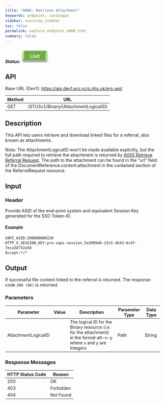 ```yaml
---
title: "A006: Retrieve Attachment"
keywords: endpoint, catalogue
sidebar: overview_sidebar
toc: false
permalink: explore_endpoint_a006.html
summary: false
---
```


##### Status: ![Live](images/icons/api_live.png)

## API

Base URL (Dev1): https://api.dev1.ers.ncrs.nhs.uk/ers-api/  

| Method | URL |
| -------| --- |
| GET | /STU3v1/Binary/{AttachmentLogicalID} |

## Description
This API lets users retrieve and download linked files for a referral, also known as attachments.

Note: The AttachmentLogicalID won’t be made available explicitly, but the full path required to retrieve the attachment is returned by [A005 Retrieve Referral Request](explore_endpoint_a005.html). The path to the attachment can be found in the “url” field of the DocumentReference.content.attachment in the contained section of the ReferralRequest resource.

## Input

### Header
Provide ASID of the end-point system and equivalent Session Key generated for the SSO Token-ID.

#### Example
```http
XAPI_ASID:200000000220
HTTP_X_SESSION_KEY:pro-xapi-session_5a399946-23c5-4543-8c4f-7eca38732a58
Accept:*/*
```

## Output
If successful file content linked to the referral is returned. The response code `200 (OK)` is returned.

<!--## Code Sample
Code snippets taken from the consumer example. See [Code Samples](develop_code_samples.html) for further details.-->

<!--## Notes
The path to the attachment can be found in the “url” field of the DocumentReference.content.attachment in the contained section of the ReferralRequest resource.-->

### Parameters

| Parameter | Value | Description | Parameter Type | Data Type |
| --------- | ----- | ----------- | -------------- | --------- |
| AttachmentLogicalID |   | The logical ID for the Binary resource (i.e. for the attachment) in the format att-x-y where x and y are Integers | Path | String |

### Response Messages

| HTTP Status Code | Reason |
| ---------------- | ------ |
| 200 | OK |
| 403 | Forbidden |
| 404 | Not Found |
